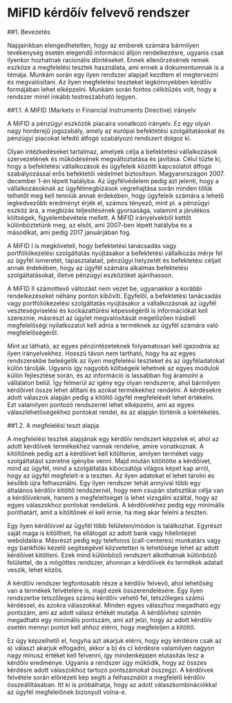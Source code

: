 # MiFID kérdőív felvevő rendszer
##1.	Bevezetés
<p>
Napjainkban elengedhetetlen, hogy az emberek számára bármilyen tevékenység esetén elegendő információ álljon rendelkezésre, ugyanis csak ilyenkor hozhatnak racionális döntéseket. Ennek ellenőrzésének remek eszköze a megfelelési tesztek használata, ami ennek a dokumentumnak is a témája. Munkám során egy ilyen rendszer alapjait kezdtem el megtervezni és megvalósítani. Az ilyen megfelelési teszteket legkönnyebben kérdőív formájában lehet elképzelni. Munkám során fontos célkitűzés volt, hogy a rendszer minél 
inkább testreszabható legyen.
</p>
##1.1.	A MiFID (Markets in Financial Instruments Directive) irányelv
<p>
A MiFID a pénzügyi eszközök piacaira vonatkozó irányelv. Ez egy olyan nagy horderejű jogszabály, amely az európai befektetési szolgáltatásokat és pénzügyi piacokat lefedő átfogó szabályozó rendszert dolgoz ki.
</p>
<p>
Olyan intézkedéseket tartalmaz, amelyek célja a befektetési vállalkozások szervezetének és működésének megváltoztatása és javítása. Célul tűzte ki, hogy a befektetési vállalkozások és ügyfeleik közötti kapcsolatot átfogó szabályozással erős befektetői védelmet biztosítson. Magyarországon 2007. december 1-én lépett hatályba.
Az ügyfélvédelem pedig azt jelenti, hogy a vállalkozásoknak az ügyfélmegbízások végrehajtása során minden tőlük telhetőt meg kell tenniük annak érdekében, hogy ügyfeleik számára a lehető legkedvezőbb eredményt érjék el, számos tényező, mint pl. a pénzügyi eszköz ára, a megbízás teljesítésének gyorsasága, valamint a járulékos költségek, figyelembevétele mellett. A MiFID irányelvekből kettőt különböztetünk meg, az elsőt, ami 2007-ben lépett hatályba és a másodikat, ami pedig 2017 januárjában fog.
</p>
<p>
A MiFID I is megköveteli, hogy befektetési tanácsadás vagy portfóliókezelési szolgáltatás nyújtásakor a befektetési vállalkozás mérje fel az ügyfél ismeretét, tapasztalatait, pénzügyi helyzetét és befektetési céljait annak érdekében, hogy az ügyfél számára alkalmas befektetési szolgáltatásokat, illetve pénzügyi eszközöket ajánlhasson.
</p>
<p>
A MiFID II számottevő változást nem vezet be, ugyanakkor a korábbi rendelkezéseket néhány ponton kibővíti. Egyfelől, a befektetési tanácsadás vagy portfóliókezelési szolgáltatás nyújtásakor a vállalkozásnak az ügyfél veszteségviselési és kockázattűrési képességéről is információkat kell szereznie, másrészt az ügylet megvalósítását megelőzően írásbeli megfelelőségi nyilatkozatot kell adnia a terméknek az ügyfél számára való megfelelőségéről.
</p>
<p>
Mint az látható, az egyes pénzintézeteknek folyamatosan kell igazodnia az ilyen irányelvekhez. Hosszú távon nem tartható, hogy ha az egyes rendszerekbe beleégetik az ilyen megfelelési teszteket és az ügyféladatokat külön tárolják. Ugyanis így nagyobb költségeik lehetnek az egyes modulok külön fejlesztése során, és az információ is lassabban fog áramolni a vállalaton belül. Így felmerül az igény egy olyan rendszerre, ahol bármilyen kérdőívet össze lehet állítani és azokat termékekhez rendelni. A kérdésekre adott válaszok alapján pedig a kitöltő ügyfél megfelelését lehet értékelni. Ezt valamilyen pontozó rendszerrel lehet elképzelni, ami az egyes válaszlehetőségekhez pontokat rendel, és az alapján történik a kiértékelés.
</p>
##1.2.	A megfelelési teszt alapja
<p>
A megfelelési tesztek alapjának egy kérdőív rendszert képzelek el, ahol az adott kérdőívek termékekhez vannak rendelve, amire vonatkoznak. A kitöltőnek pedig azt a kérdőívet kell kitöltenie, amilyen terméket vagy szolgáltatást szeretne igénybe venni. Majd miután kitöltötte a kérdőívet, mind az ügyfél, mind a szolgáltatás kibocsátója világos képet kap arról, hogy az ügyfél megfelelt-e a teszten. Az ilyen adatokat el lehet tárolni és később újra felhasználni.
Egy ilyen rendszer tehát annyival több egy általános kérdőív kitöltő rendszernél, hogy nem csupán statisztikai célja van a kérdőíveknek, hanem a megfeleltséget is lehet vizsgálni azáltal, hogy az egyes válaszokhoz pontokat rendelünk. A kérdőívekhez pedig egy minimális ponthatárt, amit a kitöltőnek el kell érnie, ha meg akar felelni a teszten.
</p>
<p>
Egy ilyen kérdőívvel az ügyfél több felületen/módon is találkozhat. Egyrészt saját maga is kitöltheti, ha ellátogat az adott bank vagy hitelintézet weboldalára. Másrészt pedig egy telefonos (call-centeres) munkatárs vagy egy bankfióki kezelő segítségével közvetetten is lehetősége lehet az adott kérdőívet kitölteni. Ezek mind különböző rendszert alkothatnak különböző felülettel, de a mögöttes rendszer, ahonnan a kérdőívek és termékek adatait veszik, lehet közös.
</p>
<p>
A kérdőív rendszer legfontosabb része a kérdőív felvevő, ahol lehetőség van a termékek felvételére is, majd ezek összerendelésére. Egy ilyen rendszerbe tetszőleges számú kérdőív vehető fel, tetszőleges számú kérdéssel, és azokra válaszokkal. Minden egyes válaszhoz megadható egy pontszám, ami az adott válasz értékét mutatja. A kérdőívhez szintén megadható egy minimális pontszám, ami azt jelzi, hogy az adott kérdőív esetén mennyi pontot kell ahhoz elérni, hogy megfeleljen a kitöltő.
</p>
<p>
Ez úgy képzelhető el, hogyha azt akarjuk elérni, hogy egy kérdésre csak az a) választ akarjuk elfogadni, akkor a b) és c) kérdésre valamilyen nagyon nagy mínusz értéket kell felvenni, így mindenképpen elutasítás lesz a kérdőív eredménye. Ugyanis a rendszer úgy működik, hogy az összes kérdésre adott válaszokhoz tartozó pontszámokat összegzi.
A kérdőívek felvétele során előnézeti kép segíti a felhasználót a megfelelő kérdőív összeállításában. Itt ki is próbálhatja, hogy az adott válaszkombinációkkal az ügyfél megfelelőnek bizonyult volna-e.
</p>
